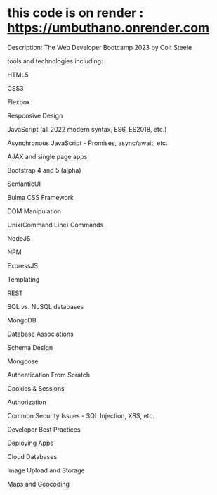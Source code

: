 # this code is on render :  https://umbuthano.onrender.com

Description: 
The Web Developer Bootcamp 2023 by Colt Steele

tools and technologies including:

HTML5

CSS3

Flexbox

Responsive Design

JavaScript (all 2022 modern syntax, ES6, ES2018, etc.)

Asynchronous JavaScript - Promises, async/await, etc.

AJAX and single page apps

Bootstrap 4 and 5 (alpha)

SemanticUI

Bulma CSS Framework

DOM Manipulation

Unix(Command Line) Commands

NodeJS

NPM

ExpressJS

Templating

REST

SQL vs. NoSQL databases

MongoDB

Database Associations

Schema Design

Mongoose

Authentication From Scratch

Cookies & Sessions

Authorization

Common Security Issues - SQL Injection, XSS, etc.

Developer Best Practices

Deploying Apps

Cloud Databases

Image Upload and Storage

Maps and Geocoding
